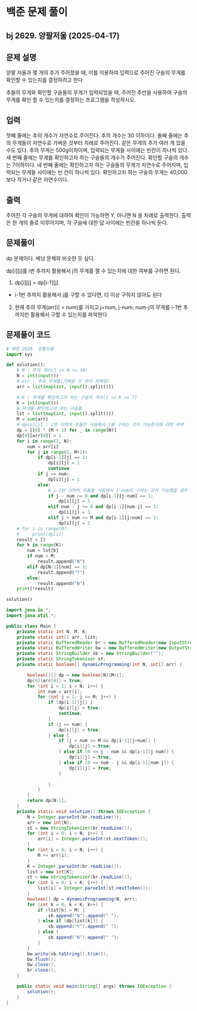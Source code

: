 # 백준 문제 풀이

## bj 2629. 양팔저울 (2025-04-17)

## 문제 설명

양팔 저울과 몇 개의 추가 주어졌을 때, 이를 이용하여 입력으로 주어진 구슬의 무게를 확인할 수 있는지를 결정하려고 한다.

추들의 무게와 확인할 구슬들의 무게가 입력되었을 때, 주어진 추만을 사용하여 구슬의 무게를 확인 할 수 있는지를 결정하는 프로그램을 작성하시오.

## 입력

첫째 줄에는 추의 개수가 자연수로 주어진다. 추의 개수는 30 이하이다. 둘째 줄에는 추의 무게들이 자연수로 가벼운 것부터 차례로 주어진다. 같은 무게의 추가 여러 개 있을 수도 있다. 추의 무게는 500g이하이며, 입력되는 무게들 사이에는 빈칸이 하나씩 있다. 세 번째 줄에는 무게를 확인하고자 하는 구슬들의 개수가 주어진다. 확인할 구슬의 개수는 7이하이다. 네 번째 줄에는 확인하고자 하는 구슬들의 무게가 자연수로 주어지며, 입력되는 무게들 사이에는 빈 칸이 하나씩 있다. 확인하고자 하는 구슬의 무게는 40,000보다 작거나 같은 자연수이다.

## 출력

주어진 각 구슬의 무게에 대하여 확인이 가능하면 Y, 아니면 N 을 차례로 출력한다. 출력은 한 개의 줄로 이루어지며, 각 구슬에 대한 답 사이에는 빈칸을 하나씩 둔다.

## 문제풀이

dp 문제이다. 배낭 문제와 비슷한 듯 싶다.

dp[i][j]를 i번 추까지 활용해서 j의 무게를 잴 수 있는지에 대한 여부를 구하면 된다.

1. dp[i][j] = dp[i-1][j]

- i-1번 추까지 활용해서 j를 구할 수 있다면, 더 이상 구하지 않아도 된다

2. 현재 추의 무게(arr[i] = num)를 가지고 j+num, j-num, num-j의 무게를 i-1번 추까지만 활용해서 구할 수 있는지를 파악한다

## 문제풀이 코드

```python
# 백준 2629. 양팔저울
import sys

def solution():
    # N : 추의 개수(1 <= N <= 30)
    N = int(input())
    # arr : 추의 무게들(가벼운 것 부터 차례로)
    arr = list(map(int, input().split()))

    # K : 무게를 확인하고자 하는 구술의 개수(1 <= K <= 7)
    K = int(input())
    # 무게를 확인하고자 하는 구슬들
    lst = list(map(int, input().split()))
    M = sum(arr)
    # dp[i][j] : i번 이하의 추들만 사용해서 j를 구하는 것이 가능한지에 대한 여부
    dp = [[0] * (M + 1) for _ in range(N)]
    dp[0][arr[0]] = 1
    for i in range(1, N):
        num = arr[i]
        for j in range(1, M+1):
            if dp[i-1][j] == 1:
                dp[i][j] = 1
                continue
            if j == num:
                dp[i][j] = 1
            else:
                # i-1번 이하의 추들을 사용해서 j-num이 구하는 것이 가능했을 경우
                if j - num >= 0 and dp[i-1][j-num] == 1:
                    dp[i][j] = 1
                elif num - j >= 0 and dp[i-1][num-j] == 1:
                    dp[i][j] = 1
                elif j + num <= M and dp[i-1][j+num] == 1:
                    dp[i][j] = 1
    # for i in range(N):
    #     print(dp[i])
    result = []
    for k in range(K):
        num = lst[k]
        if num > M:
            result.append("N")
        elif dp[N-1][num] == 1:
            result.append("Y")
        else:
            result.append("N")
    print(*result)

solution()
```

```java
import java.io.*;
import java.util.*;

public class Main {
    private static int N, M, K;
    private static int[] arr, list;
    private static BufferedReader br = new BufferedReader(new InputStreamReader(System.in));
    private static BufferedWriter bw = new BufferedWriter(new OutputStreamWriter(System.out));
    private static StringBuilder sb = new StringBuilder("");
    private static StringTokenizer st;
    private static boolean[] dynamicProgramming(int N, int[] arr) {

        boolean[][] dp = new boolean[N][M+1];
        dp[0][arr[0]] = true;
        for (int i = 1; i < N; i++) {
            int num = arr[i];
            for (int j = 1; j <= M; j++) {
                if (dp[i-1][j]) {
                    dp[i][j] = true;
                    continue;
                }
                if (j == num) {
                    dp[i][j] = true;
                } else {
                    if (j + num <= M && dp[i-1][j+num]) {
                        dp[i][j] = true;
                    } else if (0 <= j - num && dp[i-1][j-num]) {
                        dp[i][j] = true;
                    } else if (0 <= num - j && dp[i-1][num-j]) {
                        dp[i][j] = true;
                    }

                }
            }
        }
        return dp[N-1];
    }
    private static void solution() throws IOException {
        N = Integer.parseInt(br.readLine());
        arr = new int[N];
        st = new StringTokenizer(br.readLine());
        for (int i = 0; i < N; i++) {
            arr[i] = Integer.parseInt(st.nextToken());
        }
        for (int i = 0; i < N; i++) {
            M += arr[i];
        }
        K = Integer.parseInt(br.readLine());
        list = new int[K];
        st = new StringTokenizer(br.readLine());
        for (int i = 0; i < K; i++) {
            list[i] = Integer.parseInt(st.nextToken());
        }
        boolean[] dp = dynamicProgramming(N, arr);
        for (int k = 0; k < K; k++) {
            if (list[k] > M) {
                sb.append("N").append(" ");
            } else if (dp[list[k]]) {
                sb.append("Y").append(" ");
            } else {
                sb.append("N").append(" ");
            }
        }
        bw.write(sb.toString().trim());
        bw.flush();
        bw.close();
        br.close();
    }

    public static void main(String[] args) throws IOException {
        solution();
    }
}
```
